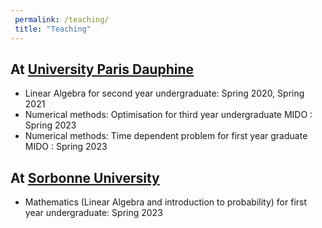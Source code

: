 ```yaml
---
 permalink: /teaching/
 title: "Teaching"
---
```



## At [University Paris Dauphine](https://dauphine.psl.eu/en/)

- Linear Algebra for second year undergraduate: Spring 2020, Spring 2021
- Numerical methods: Optimisation for third year undergraduate MIDO : Spring 2023
- Numerical methods: Time dependent problem for first year graduate MIDO : Spring 2023


## At [Sorbonne University](https://www.sorbonne-universite.fr/)   

- Mathematics (Linear Algebra and introduction to probability) for first year undergraduate: Spring 2023
